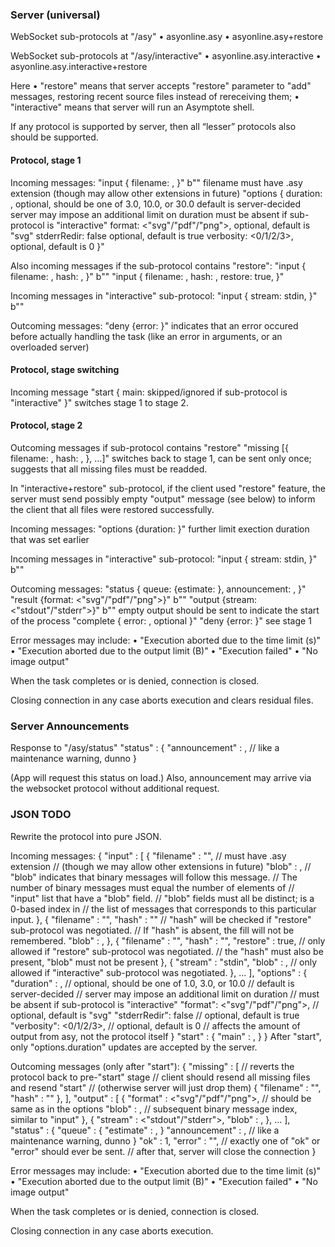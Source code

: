 ### Server (universal)

WebSocket sub-protocols at "/asy"
• asyonline.asy
• asyonline.asy+restore

WebSocket sub-protocols at "/asy/interactive"
• asyonline.asy.interactive
• asyonline.asy.interactive+restore

Here
  • "restore" means that server accepts "restore" parameter to "add" messages,
    restoring recent source files instead of rereceiving them;
  • "interactive" means that server will run an Asymptote shell.

If any protocol is supported by server, then all “lesser” protocols also
should be supported.

#### Protocol, stage 1

Incoming messages:
    "input {
        filename: <file name>,
    }" b"<file contents>"
        filename must have .asy extension
        (though may allow other extensions in future)
    "options {
        duration: <float seconds>,
            optional, should be one of 3.0, 10.0, or 30.0
            default is server-decided
            server may impose an additional limit on duration
            must be absent if sub-protocol is "interactive"
        format: <"svg"/"pdf"/"png">,
            optional, default is "svg"
        stderrRedir: false
            optional, default is true
        verbosity: <0/1/2/3>,
            optional, default is 0
    }"

Also incoming messages if the sub-protocol contains "restore":
    "input {
        filename: <file name>,
        hash: <SHA265 hex file hash>,
    }" b"<file contents>"
    "input {
        filename: <file name>,
        hash: <SHA-265 hex file hash>,
        restore: true,
    }"

Incoming messages in "interactive" sub-protocol:
    "input {
        stream: stdin,
    }" b"<string>"

Outcoming messages:
    "deny {error: <message>}"
        indicates that an error occured before actually handling the task
        (like an error in arguments, or an overloaded server)

#### Protocol, stage switching

Incoming message
    "start {
        main: <filename>
            skipped/ignored if sub-protocol is "interactive"
    }"
switches stage 1 to stage 2.

#### Protocol, stage 2

Outcoming messages if sub-protocol contains "restore"
    "missing [{
        filename: <file name>,
        hash: <SHA265 hex file hash>,
    }, …]"
switches back to stage 1, can be sent only once;
suggests that all missing files must be readded.

In "interactive+restore" sub-protocol, if the client used "restore" feature,
the server must send possibly empty "output" message (see below) to inform
the client that all files were restored successfully.

Incoming messages:
    "options {duration: <float seconds>}"
        further limit exection duration that was set earlier

Incoming messages in "interactive" sub-protocol:
    "input {
        stream: stdin,
    }" b"<string>"

Outcoming messages:
    "status {
        queue: {estimate: <float seconds>},
        announcement: <text>,
    }"
    "result {format: <"svg"/"pdf"/"png">}" b"<image contents>"
    "output {stream: <"stdout"/"stderr">}" b"<output>"
        empty output should be sent to indicate the start of the process
    "complete {
        error: <message>,
            optional
    }"
    "deny {error: <message>}"
        see stage 1

Error messages may include:
    • "Execution aborted due to the time limit (<float seconds>s)"
    • "Execution aborted due to the output limit (<integer bytes>B)"
    • "Execution failed"
    • "No image output"

When the task completes or is denied, connection is closed.

Closing connection in any case aborts execution and clears residual files.


### Server Announcements

Response to "/asy/status"
    "status" : {
      "announcement" : <text>,
        // like a maintenance warning, dunno
    }

(App will request this status on load.)
Also, announcement may arrive via the websocket protocol without additional
request.

### JSON TODO

Rewrite the protocol into pure JSON.

Incoming messages:
    {
      "input" : [
        {
          "filename" : "<filename>",
            // <filename> must have .asy extension
            // (though we may allow other extensions in future)
          "blob" : <i1>,
            // "blob" indicates that binary messages will follow this message.
            // The number of binary messages must equal the number of elements of
            // "input" list that have a "blob" field.
            // "blob" fields must all be distinct; <i1> is a 0-based index in
            // the list of messages that corresponds to this particular input.
        }, {
          "filename" : "<filename>",
          "hash" : "<SHA256 hex file hash>"
            // "hash" will be checked if "restore" sub-protocol was negotiated.
            // If "hash" is absent, the fill will not be remembered.
          "blob" : <i2>,
        }, {
          "filename" : "<file name>",
          "hash" : "<SHA256 hex file hash>",
          "restore" : true,
            // only allowed if "restore" sub-protocol was negotiated.
            // the "hash" must also be present, "blob" must not be present
        }, {
          "stream" : "stdin",
          "blob" : <i3>,
          // only allowed if "interactive" sub-protocol was negotiated.
        },
        …
      ],
      "options" : {
        "duration" : <float seconds>,
          // optional, should be one of 1.0, 3.0, or 10.0
          // default is server-decided
          // server may impose an additional limit on duration
          // must be absent if sub-protocol is "interactive"
        "format": <"svg"/"pdf"/"png">,
          // optional, default is "svg"
        "stderrRedir": false
          // optional, default is true
        "verbosity": <0/1/2/3>,
          // optional, default is 0
          // affects the amount of output from asy, not the protocol itself
      }
      "start" : {
        "main" : <filename>,
      }
    }
After "start", only "options.duration" updates are accepted by the server.

Outcoming messages (only after "start"):
    {
      "missing" : [
        // reverts the protocol back to pre-"start" stage
        // client should resend all missing files and resend "start"
        // (otherwise server will just drop them)
        {
          "filename" : "<filename>",
          "hash" : "<SHA256 hex file hash>"
        },
      ],
      "output" : [
        {
          "format" : <"svg"/"pdf"/"png">,
            // should be same as in the options
          "blob" : <i1>,
            // subsequent binary message index, similar to "input"
        }, {
          "stream" : <"stdout"/"stderr">,
          "blob" : <i2>,
        },
        …
      ],
      "status" : {
        "queue" : {
          "estimate" : <float seconds>,
        }
        "announcement" : <text>,
          // like a maintenance warning, dunno
      }
      "ok" : 1,
      "error" : "<error message>",
        // exactly one of "ok" or "error" should ever be sent.
        // after that, server will close the connection
    }

Error messages may include:
    • "Execution aborted due to the time limit (<float seconds>s)"
    • "Execution aborted due to the output limit (<integer bytes>B)"
    • "Execution failed"
    • "No image output"

When the task completes or is denied, connection is closed.

Closing connection in any case aborts execution.

<!-- vim: set tw=79 fo-=l : -->
